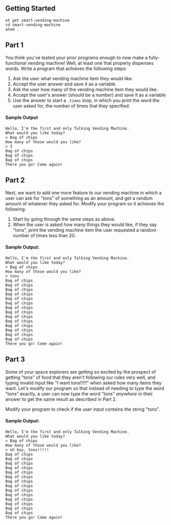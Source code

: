 ## Getting Started

```no-highlight
et get smart-vending-machine
cd smart-vending-machine
atom .
```

## Part 1

You think you've tested your prior programs enough to now make a fully-functional vending machine! Well, at least one that properly dispenses words. Write a program that achieves the following steps:

1. Ask the user what vending machine item they would like.
2. Accept the user answer and save it as a variable.
3. Ask the user how many of the vending machine item they would like.
4. Accept the user's answer (should be a number) and save it as a variable
5. Use the answer to start a `.times` loop, in which you print the word the user asked for, the number of times that they specified.

#### Sample Output

```no-highlight
Hello, I'm the first and only Talking Vending Machine.
What would you like today?
> Bag of chips
How many of those would you like?
> 3
Bag of chips
Bag of chips
Bag of chips
There you go! Come again!
```

## Part 2

Next, we want to add one more feature to our vending machine in which a user
can ask for "tons" of something as an amount, and get a random amount of
whatever they asked for. Modify your program so it achieves the following:

1. Start by going through the same steps as above.
2. When the user is asked how many things they would like, if they say "tons", print the vending machine item the user requested a random number of times less than 20.

#### Sample Output:

```no-highlight
Hello, I'm the first and only Talking Vending Machine.
What would you like today?
> Bag of chips
How many of those would you like?
> tons
Bag of chips
Bag of chips
Bag of chips
Bag of chips
Bag of chips
Bag of chips
Bag of chips
Bag of chips
Bag of chips
Bag of chips
Bag of chips
Bag of chips
Bag of chips
Bag of chips
There you go! Come again!
```

## Part 3

Some of your space explorers are getting so excited by the prospect of getting "tons" of food that they aren't following our rules very well, and typing invalid input like "I want tons!!!!!" when asked how many items they want. Let's modify our program so that instead of needing to type the word "tons" exactly, a user can now type the word "tons" *anywhere* in their answer to get the same result as described in Part 2.

Modify your program to check if the user input contains the string "tons".

#### Sample Output:

```no-highlight
Hello, I'm the first and only Talking Vending Machine.
What would you like today?
> Bag of chips
How many of those would you like?
> oh boy, tons!!!!!
Bag of chips
Bag of chips
Bag of chips
Bag of chips
Bag of chips
Bag of chips
Bag of chips
Bag of chips
Bag of chips
Bag of chips
Bag of chips
Bag of chips
Bag of chips
Bag of chips
There you go! Come again!
```
